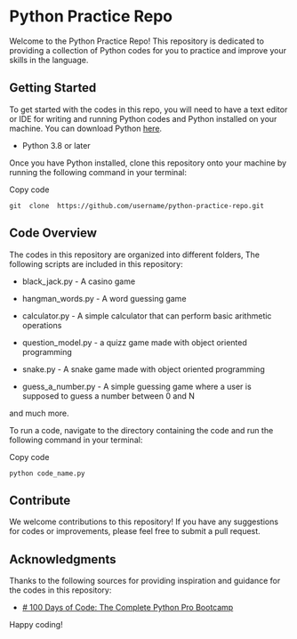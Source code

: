 # Python Practice Repo

Welcome to the Python Practice Repo! This repository is dedicated to providing a collection of Python codes for you to practice and improve your skills in the language.

## Getting Started

To get started with the codes in this repo, you will need to have a text editor or IDE for writing and running Python codes and Python installed on your machine. You can download Python [here](https://www.python.org/downloads/).

-   Python 3.8 or later

Once you have Python installed, clone this repository onto your machine by running the following command in your terminal:

Copy code

`git  clone  https://github.com/username/python-practice-repo.git`

## Code Overview

The codes in this repository are organized into different folders, The following scripts are included in this repository:

- black_jack.py - A casino game

- hangman_words.py - A word guessing game

- calculator.py - A simple calculator that can perform basic arithmetic operations

- question_model.py - a quizz game made with object oriented programming

- snake.py - A snake game made with object oriented programming

- guess_a_number.py - A simple guessing game where a user is supposed to guess a number between 0 and N

and much more.

To run a code, navigate to the directory containing the code and run the following command in your terminal:

Copy code

`python code_name.py`

## Contribute

We welcome contributions to this repository! If you have any suggestions for codes or improvements, please feel free to submit a pull request.

## Acknowledgments

Thanks to the following sources for providing inspiration and guidance for the codes in this repository:

-   [# 100 Days of Code: The Complete Python Pro Bootcamp](https://www.udemy.com/course/100-days-of-code/)


Happy coding!

